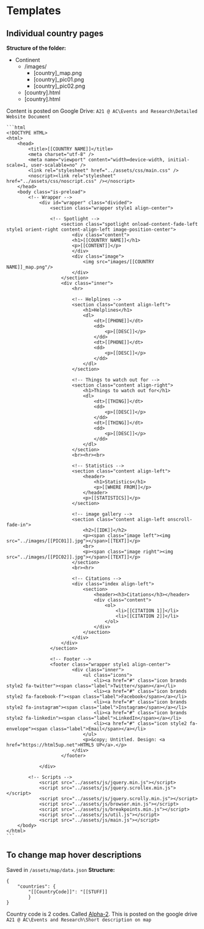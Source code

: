 # Templates
 ## Individual country pages
 **Structure of the folder:**
 - Continent
	- /images/
		 - [country]_map.png
		 - [country]_pic01.png
		 - [country]_pic02.png
	 - [country].html
	 - [country].html

Content is posted on Google Drive: `A21 @ AC\Events and Research\Detailed Website Document`
	
	```html
	<!DOCTYPE HTML>
	<html>
		<head>
			<title>[[COUNTRY NAME]]</title>
			<meta charset="utf-8" />
			<meta name="viewport" content="width=device-width, initial-scale=1, user-scalable=no" />
			<link rel="stylesheet" href="../assets/css/main.css" />
			<noscript><link rel="stylesheet" href="../assets/css/noscript.css" /></noscript>
		</head>
		<body class="is-preload">
			<!-- Wrapper -->
				<div id="wrapper" class="divided"> 
					<section class="wrapper style1 align-center">
					
					<!-- Spotlight -->
						<section class="spotlight onload-content-fade-left style1 orient-right content-align-left image-position-center">
							<div class="content">
							<h1>[[COUNTRY NAME]]</h1>
							<p>[[CONTENT]]</p>
							</div>
							<div class="image">
								<img src="images/[[COUNTRY NAME]]_map.png"/>
							</div>
						</section>
						<div class="inner">
							<hr>
							
							<!-- Helplines -->
							<section class="content align-left">
								<h1>Helplines</h1>
								<dl>
									<dt>[[PHONE]]</dt>
									<dd>
										<p>[[DESC]]</p>
									</dd>
									<dt>[[PHONE]]</dt>
									<dd>
										<p>[[DESC]]</p>
									</dd>
								</dl>
							</section>
							
							<!-- Things to watch out for -->
							<section class="content align-right">
								<h1>Things to watch out for</h1>
								<dl>
									<dt>[[THING]]</dt>
									<dd>
										<p>[[DESC]]</p>
									</dd>
									<dt>[[THING]]</dt>
									<dd>
										<p>[[DESC]]</p>
									</dd>
								</dl>
							</section>
							<br><hr><br>
							
							<!-- Statistics -->
							<section class="content align-left">
								<header>
									<h1>Statistics</h1>
									<p>[[WHERE FROM]]</p>
								</header>
								<p>[[STATISTICS]]</p>
							</section>
							
							<!-- image gallery -->
							<section class="content align-left onscroll-fade-in">
								<h2>[[IDK]]</h2>
								<p><span class="image left"><img src="../images/[[PIC01]].jpg"></span>[[TEXT]]</p>
								<br>
								<p><span class="image right"><img src="../images/[[PIC02]].jpg"></span>[[TEXT]]</p>
							</section>
							<br><hr>
							
							<!-- Citations -->
							<div class="index align-left">
								<section>
									<header><h3>Citations</h3></header>
									<div class="content">
										<ol>
											<li>[[CITATION 1]]</li>
											<li>[[CITATION 2]]</li>
										</ol>
									</div>
								</section>
							</div>
						</div>
					</section>
					
					<!-- Footer -->
					<footer class="wrapper style1 align-center">
							<div class="inner">
								<ul class="icons">
									<li><a href="#" class="icon brands style2 fa-twitter"><span class="label">Twitter</span></a></li>
									<li><a href="#" class="icon brands style2 fa-facebook-f"><span class="label">Facebook</span></a></li>
									<li><a href="#" class="icon brands style2 fa-instagram"><span class="label">Instagram</span></a></li>
									<li><a href="#" class="icon brands style2 fa-linkedin"><span class="label">LinkedIn</span></a></li>
									<li><a href="#" class="icon style2 fa-envelope"><span class="label">Email</span></a></li>
								</ul>
								<p>&copy; Untitled. Design: <a href="https://html5up.net">HTML5 UP</a>.</p>
							</div>
						</footer>

				</div>

			<!-- Scripts -->
				<script src="../assets/js/jquery.min.js"></script>
				<script src="../assets/js/jquery.scrollex.min.js"></script>
				<script src="../assets/js/jquery.scrolly.min.js"></script>
				<script src="../assets/js/browser.min.js"></script>
				<script src="../assets/js/breakpoints.min.js"></script>
				<script src="../assets/js/util.js"></script>
				<script src="../assets/js/main.js"></script>
		</body>
	</html>
	```
## To change map hover descriptions
Saved in `/assets/map/data.json`
**Structure:**

    {
	    "countries": {
		    "[[CountryCode]]": "[[STUFF]]
		    }
	}
Country code is 2 codes. Called [Alpha-2](https://www.nationsonline.org/oneworld/country_code_list.htm). This is posted on the google drive `A21 @ AC\Events and Research\Short description on map`


